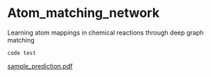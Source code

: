 # Atom_matching_network
Learning atom mappings in chemical reactions through deep graph matching

```
code test
```
[sample_prediction.pdf](https://github.com/maryamastero/Atom-matching-network/files/13888373/sample_prediction.pdf)
